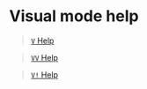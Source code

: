 <!-- TITLE: Visual Mode Help -->

# Visual mode help

> [ `V` Help](/options/capv/visual-mode/V-Help)

> [ `VV` Help](/options/capv/visual-mode/VV-Help)

> [ `V!` Help](/options/capv/visual-mode/V-bang-Help)